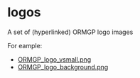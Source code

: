 # logos
A set of (hyperlinked) ORMGP logo images

For eample:

- [ORMGP_logo_vsmall.png](https://raw.githubusercontent.com/OWRC/logos/main/ORMGP_logo_vsmall.png)
- [ORMGP_logo_background.png](https://raw.githubusercontent.com/OWRC/logos/main/ORMGP_logo_background.png)
